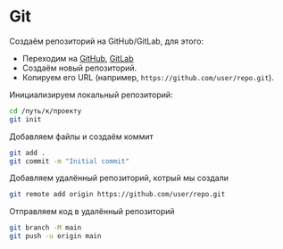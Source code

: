 # Git

Создаём репозиторий на GitHub/GitLab, для этого:

- Переходим на [GitHub](https://github.com/), [GitLab](https://gitlab.com/)
- Создаём новый репозиторий.
- Копируем его URL (например, `https://github.com/user/repo.git`).

Инициализируем локальный репозиторий:

```sh
cd /путь/к/проекту
git init
```

Добавляем файлы и создаём коммит

```sh
git add .
git commit -m "Initial commit"
```

Добавляем удалённый репозиторий, котрый мы создали

```sh
git remote add origin https://github.com/user/repo.git
```

Отправляем код в удалённый репозиторий

```sh
git branch -M main
git push -u origin main
```
